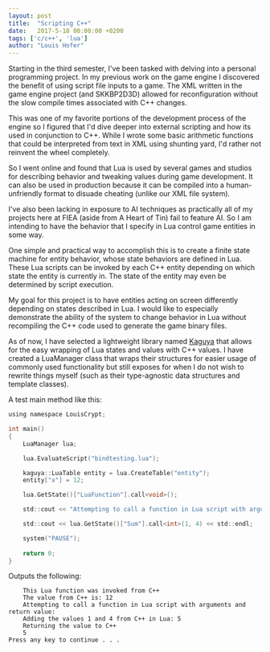 ```yaml
---
layout: post
title:  "Scripting C++"
date:   2017-5-18 00:00:00 +0200
tags: ['c/c++', 'lua']
author: "Louis Hofer"
---
```


Starting in the third semester, I've been tasked with delving into a personal programming project.
In my previous work on the game engine I discovered the benefit of using script file inputs to a game.
The XML written in the game engine project (and SKKBP2D3D) allowed for reconfiguration without the slow compile times associated with C++ changes.

This was one of my favorite portions of the development process of the engine so I figured that I'd dive deeper into external scripting and how its used in conjunction to C++.
While I wrote some basic arithmetic functions that could be interpreted from text in XML using shunting yard, I'd rather not reinvent the wheel completely.

So I went online and found that Lua is used by several games and studios for describing behavior and tweaking values during game development.
It can also be used in production because it can be compiled into a human-unfriendly format to disuade cheating (unlike our XML file system).

I've also been lacking in exposure to AI techniques as practically all of my projects here at FIEA (aside from A Heart of Tin) fail to feature AI.
So I am intending to have the behavior that I specify in Lua control game entities in some way.

One simple and practical way to accomplish this is to create a finite state machine for entity behavior, whose state behaviors are defined in Lua.
These Lua scripts can be invoked by each C++ entity depending on which state the entity is currently in.
The state of the entity may even be determined by script execution.

My goal for this project is to have entities acting on screen differently depending on states described in Lua.
I would like to especially demonstrate the ability of the system to change behavior in Lua without recompiling the C++ code used to generate the game binary files.

As of now, I have selected a lightweight library named [Kaguya](https://github.com/satoren/kaguya) that allows for the easy wrapping of Lua states and values with C++ values.
I have created a LuaManager class that wraps their structures for easier usage of commonly used functionality but still exposes for when I do not wish to rewrite things myself (such as their type-agnostic data structures and template classes).

A test main method like this:
```c
using namespace LouisCrypt;

int main()
{
	LuaManager lua;

	lua.EvaluateScript("bindtesting.lua");

	kaguya::LuaTable entity = lua.CreateTable("entity");
	entity["x"] = 12;

	lua.GetState()["LuaFunction"].call<void>();

	std::cout << "Attempting to call a function in Lua script with arguments and return value:" << std::endl;

	std::cout << lua.GetState()["Sum"].call<int>(1, 4) << std::endl;

	system("PAUSE");
	
    return 0;
}
```

Outputs the following:
```
	This Lua function was invoked from C++
	The value from C++ is: 12
	Attempting to call a function in Lua script with arguments and return value:
	Adding the values 1 and 4 from C++ in Lua: 5
	Returning the value to C++
	5
Press any key to continue . . .
```